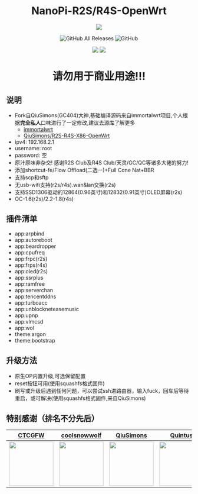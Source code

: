 <h1 align="center">NanoPi-R2S/R4S-OpenWrt</h1>
<p align="center">
<img src="https://forthebadge.com/images/badges/built-with-love.svg">
<p>
<p align="center">
<img alt="GitHub All Releases" src="https://img.shields.io/github/downloads/msylgj/R2S-R4S-OpenWrt/total?style=for-the-badge">
<img alt="GitHub" src="https://img.shields.io/github/license/msylgj/R2S-R4S-OpenWrt?style=for-the-badge">
<p>
<p align="center">
<img src="https://github.com/msylgj/R2S-R4S-OpenWrt/actions/workflows/R2S-Openwrt-21.02.yml/badge.svg">
<img src="https://github.com/msylgj/R2S-R4S-OpenWrt/actions/workflows/R4S-Openwrt-21.02.yml/badge.svg">
<p>

<h1 align="center">请勿用于商业用途!!!</h1>

## 说明
* Fork自QiuSimons(GC404)大神,基础编译源码来自immortalwrt项目,个人根据**完全私人**口味进行了一定修改,建议去源库了解更多
    - [immortalwrt](https://github.com/immortalwrt/immortalwrt)
    - [QiuSimons/R2S-R4S-X86-OpenWrt](https://github.com/QiuSimons/R2S-R4S-X86-OpenWrt)
* ipv4: 192.168.2.1
* username: root
* password: 空
* 原汁原味非杂交! 感谢R2S Club及R4S Club/天灵/GC/QC等诸多大佬的努力!
* 添加shortcut-fe/Flow Offload(二选一)+Full Cone Nat+BBR
* 支持scp和sftp
* 无usb-wifi支持(r2s/r4s).wan&lan交换(r2s)
* 支持SSD1306驱动的12864(0.96英寸)和12832(0.91英寸)OLED屏幕(r2s)
* OC-1.6(r2s)/2.2-1.8(r4s)

## 插件清单
- app:arpbind
- app:autoreboot
- app:beardropper
- app:cpufreq
- app:frpc(r2s)
- app:frps(r4s)
- app:oled(r2s)
- app:ssrplus
- app:ramfree
- app:serverchan
- app:tencentddns
- app:turboacc
- app:unblockneteasemusic
- app:upnp
- app:vlmcsd
- app:wol
- theme:argon
- theme:bootstrap

## 升级方法
* 原生OP内置升级,可选保留配置
* reset按钮可用(使用squashfs格式固件)
* 刷写或升级后遇到任何问题，可以尝试ssh进路由器，输入fuck，回车后等待重启，或可解决(使用squashfs格式固件,来自QiuSimons)

## 特别感谢（排名不分先后）

|          [CTCGFW](https://github.com/immortalwrt)           |           [coolsnowwolf](https://github.com/coolsnowwolf)            |              [QiuSimons](https://github.com/QiuSimons)               |              [Quintus](https://github.com/quintus-lab)               |
| :----------------------------------------------------------: | :----------------------------------------------------------: | :----------------------------------------------------------: | :----------------------------------------------------------: |
| <img width="120" src="https://avatars.githubusercontent.com/u/53193414"/> | <img width="120" src="https://avatars.githubusercontent.com/u/31687149" /> | <img width="120" src="https://avatars.githubusercontent.com/u/45143996" /> | <img width="120" src="https://avatars.githubusercontent.com/u/31897806" /> |
